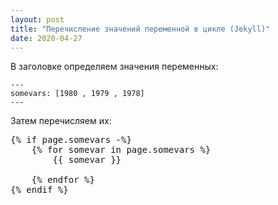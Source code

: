 ```yaml
---
layout: post
title: "Перечисление значений переменной в цикле (Jekyll)"
date: 2020-04-27
---
```



В заголовке определяем значения переменных:
```
---
somevars: [1980 , 1979 , 1978]
---
```

Затем перечисляем их:
<pre>
{% if page.somevars -%}
    {% for somevar in page.somevars %}
        {{ somevar }}</br>
    {% endfor %}
{% endif %}
</pre>
